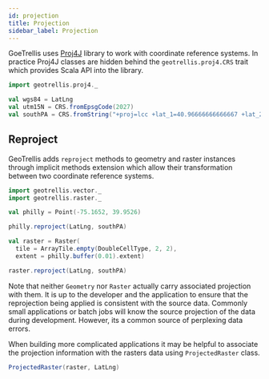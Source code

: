 ```yaml
---
id: projection
title: Projection
sidebar_label: Projection
---
```


GoeTrellis uses [Proj4J](http://github.com/locationtech/proj4j) library to work with coordinate reference systems. In practice Proj4J classes are hidden behind the `geotrellis.proj4.CRS` trait which provides Scala API into the library.

```scala mdoc
import geotrellis.proj4._

val wgs84 = LatLng
val utm15N = CRS.fromEpsgCode(2027)
val southPA = CRS.fromString("+proj=lcc +lat_1=40.96666666666667 +lat_2=39.93333333333333 +lat_0=39.33333333333334 +lon_0=-77.75 +x_0=600000 +y_0=0 +ellps=GRS80 +datum=NAD83 +to_meter=0.3048006096012192 +no_defs")
```

## Reproject

GeoTrellis adds `reproject` methods to geometry and raster instances through implicit methods extension which allow their transformation between two coordinate reference systems.

```scala mdoc
import geotrellis.vector._
import geotrellis.raster._

val philly = Point(-75.1652, 39.9526)

philly.reproject(LatLng, southPA)

val raster = Raster(
  tile = ArrayTile.empty(DoubleCellType, 2, 2),
  extent = philly.buffer(0.01).extent)

raster.reproject(LatLng, southPA)
```

Note that neither `Geometry` nor `Raster` actually carry associated projection with them. It is up to the developer and the application to ensure that the reprojection being applied is consistent with the source data. Commonly small applications or batch jobs will know the source projection of the data during development. However, its a common source of perplexing data errors.

When building more complicated applications it may be helpful to associate the projection information with the rasters data using `ProjectedRaster` class.

```scala mdoc:silent
ProjectedRaster(raster, LatLng)
```